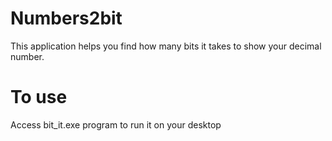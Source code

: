 # Numbers2bit

This application helps you find how many bits it takes to show your decimal number.

# To use

Access bit_it.exe program to run it on your desktop
